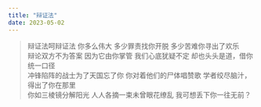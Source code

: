 ```yaml
---
title: "辩证法"
date: 2023-05-02
---
```


>辩证法呵辩证法
你多么伟大
多少罪责找你开脱
多少苦难你寻出了欢乐
<br>辩论双方不为答案
因为它由你掌管
我们心底犹疑不定
却也头头是道，借你统一口径
<br>冲锋陷阵的战士为了天国忘了你
你对着他们的尸体唱赞歌
学者绞尽脑汁，得出了你在那里
<br>你如三棱镜分解阳光
人人各摘一束未曾眼花缭乱
我可想丢下你一往无前？